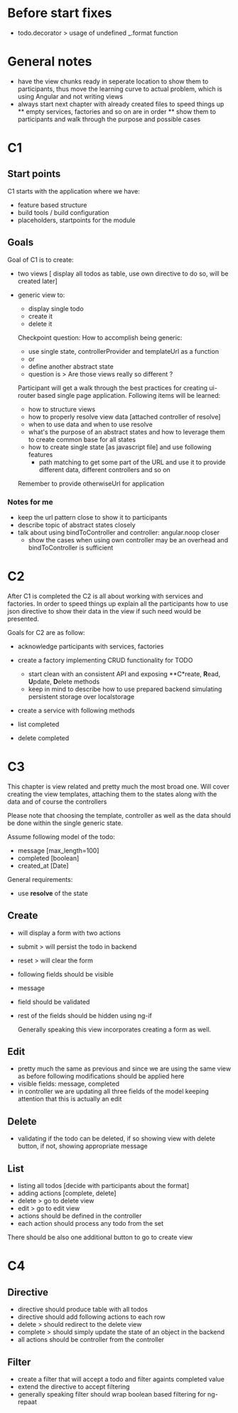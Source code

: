 # Before start fixes

* todo.decorator > usage of undefined _.format function

# General notes

* have the view chunks ready in seperate location to show them to participants, thus move the learning curve to actual problem, which is using Angular and not writing views
* always start next chapter with already created files to speed things up
** empty services, factories and so on are in order
** show them to participants and walk through the purpose and possible cases

# C1

## Start points

C1 starts with the application where we have:

* feature based structure
* build tools / build configuration
* placeholders, startpoints for the module

## Goals

Goal of C1 is to create:

* two views [ display all todos as table, use own directive to do so, will be created later]
* generic view to:
  * display single todo
  * create it
  * delete it
  
   Checkpoint question: How to accomplish being generic:
    * use single state, controllerProvider and templateUrl as a function
    * or
    * define another abstract state
     * question is > Are those views really so different ?

   Participant will get a walk through the best practices for creating ui-router based single page application.
   Following items will be learned:

   * how to structure views
   * how to properly resolve view data [attached controller of resolve]
   * when to use data and when to use resolve
   * what's the purpose of an abstract states and how to leverage them to create common base for all states
   * how to create single state [as javascript file] and use following features
     * path matching to get some part of the URL and use it to provide different data, different controllers and so on
     
   
   Remember to provide otherwiseUrl for application

### Notes for me

* keep the url pattern close to show it to participants
* describe topic of abstract states closely
* talk about using bindToController and controller: angular.noop closer
  * show the cases when using own controller may be an overhead and bindToController is sufficient

# C2

   After C1 is completed the C2 is all about working with services and factories.
   In order to speed things up explain all the participants how to use json directive to show their data in the view
   if such need would be presented.

Goals for C2 are as follow:

* acknowledge participants with services, factories
* create a factory implementing CRUD functionality for TODO
  * start clean with an consistent API and exposing **C*reate, **R**ead, **U**pdate, **D**elete methods
  * keep in mind to describe how to use prepared backend simulating persistent storage over localstorage

* create a service with following methods
 * list completed
 * delete completed

# C3

This chapter is view related and pretty much the most broad one. Will cover
creating the view templates, attaching them to the states along with the data
and of course the controllers

Please note that choosing the template, controller as well as the data
should be done within the single generic state.

Assume following model of the todo:
* message [max_length=100]
* completed [boolean]
* created_at [Date]

General requirements:
* use **resolve** of the state

## Create

* will display a form with two actions
 * submit > will persist the todo in backend
 * reset > will clear the form
* following fields should be visible
 * message
* field should be validated
* rest of the fields should be hidden using ng-if

  Generally speaking this view incorporates creating a form as well.

## Edit

* pretty much the same as previous and since we are using the same view as before
following modifications should be applied here
 * visible fields: message, completed
 * in controller we are updating all three fields of the model keeping attention
 that this is actually an edit

## Delete

* validating if the todo can be deleted, if so showing view with delete button,
if not, showing appropriate message

## List

* listing all todos [decide with participants about the format]
* adding actions [complete, delete]
 * delete > go to delete view
 * edit > go to edit view
* actions should be defined in the controller
* each action should process any todo from the set

There should be also one additional button to go to create view

# C4

## Directive

* directive should produce table with all todos
* directive should add following actions to each row
 * delete > should redirect to the delete view
 * complete > should simply update the state of an object in the backend
* all actions should be controller from the controller

## Filter

* create a filter that will accept a todo and filter againts completed value
* extend the directive to accept filtering
* generally speaking filter should wrap boolean based filtering for ng-repaat